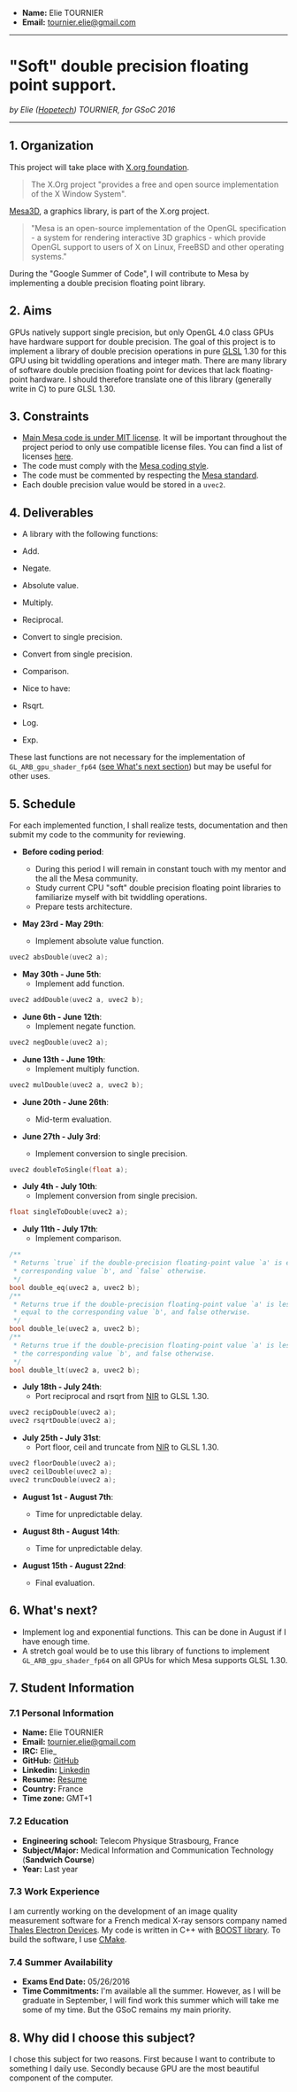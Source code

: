 * **Name:** Elie TOURNIER
* **Email:** tournier.elie@gmail.com

---
# "Soft" double precision floating point support.

_by Elie ([Hopetech](https://github.com/Hopetech)) TOURNIER, for GSoC 2016_

---

## 1. Organization

This project will take place with [X.org foundation](http://www.x.org/wiki/).
>The X.Org project "provides a free and open source implementation of the X Window System".

[Mesa3D](http://www.mesa3d.org/), a graphics library, is part of the X.org project.
>"Mesa is an open-source implementation of the OpenGL specification - a system for rendering interactive 3D graphics - which provide OpenGL support to users of X on Linux, FreeBSD and other operating systems."

During the "Google Summer of Code", I will contribute to Mesa by implementing a double precision floating point library.

## 2. Aims

GPUs natively support single precision, but only OpenGL 4.0 class GPUs have hardware support for double precision.
The goal of this project is to implement a library of double precision operations in pure [GLSL](https://www.opengl.org/documentation/glsl/) 1.30 for this GPU using bit twiddling operations and integer math.
There are many library of software double precision floating point for devices that lack floating-point hardware.
I should therefore translate one of this library (generally write in C) to pure GLSL 1.30.

## 3. Constraints

* [Main Mesa code is under MIT license](http://www.mesa3d.org/license.html). It will be important throughout the project period to only use compatible license files.
You can find a list of licenses [here](https://spdx.org/licenses/).
* The code must comply with the [Mesa coding style](http://www.mesa3d.org/devinfo.html#style).
* The code must be commented by respecting the [Mesa standard](http://www.mesa3d.org/sourcedocs.html).
* Each double precision value would be stored in a `uvec2`.

## 4. Deliverables

* A library with the following functions:
 * Add.
 * Negate.
 * Absolute value.
 * Multiply.
 * Reciprocal.
 * Convert to single precision.
 * Convert from single precision.
 * Comparison.
 
* Nice to have:
 * Rsqrt.
 * Log.
 * Exp.

These last functions are not necessary for the implementation of `GL_ARB_gpu_shader_fp64` ([see What's next section](#whats-next)) but may be useful for other uses.


## 5. Schedule

For each implemented function, I shall realize tests, documentation and then submit my code to the community for reviewing.

* **Before coding period**:
  * During this period I will remain in constant touch with my mentor and the all the Mesa community.
  * Study current CPU "soft" double precision floating point libraries to familiarize myself with bit twiddling operations.
  * Prepare tests architecture.

* **May 23rd - May 29th**:
  * Implement absolute value function.
```C
uvec2 absDouble(uvec2 a);
```

* **May 30th - June 5th**:
  * Implement add function.
```C
uvec2 addDouble(uvec2 a, uvec2 b);
```

* **June 6th - June 12th**:
  * Implement negate function.
```C
uvec2 negDouble(uvec2 a);
```

* **June 13th - June 19th**:
  * Implement multiply function.
```C
uvec2 mulDouble(uvec2 a, uvec2 b);
```

* **June 20th - June 26th**:
  * Mid-term evaluation.

* **June 27th - July 3rd**:
  * Implement conversion to single precision.
```C
uvec2 doubleToSingle(float a);
```

* **July 4th - July 10th**:
  * Implement conversion from single precision.
```C
float singleToDouble(uvec2 a);
```

* **July 11th - July 17th**:
  * Implement comparison.
```C
/**
 * Returns `true` if the double-precision floating-point value `a' is equal to the
 * corresponding value `b', and `false` otherwise.
 */
bool double_eq(uvec2 a, uvec2 b);
/**
 * Returns true if the double-precision floating-point value `a' is less than or
 * equal to the corresponding value `b', and false otherwise.
 */
bool double_le(uvec2 a, uvec2 b);
/**
 * Returns true if the double-precision floating-point value `a' is less than
 * the corresponding value `b', and false otherwise.
 */
bool double_lt(uvec2 a, uvec2 b);
```

* **July 18th - July 24th**:
  * Port reciprocal and rsqrt from [NIR](https://github.com/Igalia/mesa/blob/i965-fp64/src/compiler/nir/nir_lower_double_ops.c) to GLSL 1.30.
```C
uvec2 recipDouble(uvec2 a);
uvec2 rsqrtDouble(uvec2 a);
```

* **July 25th - July 31st**:
  * Port floor, ceil and truncate from [NIR](https://github.com/Igalia/mesa/blob/i965-fp64/src/compiler/nir/nir_lower_double_ops.c) to GLSL 1.30.
```C
uvec2 floorDouble(uvec2 a);
uvec2 ceilDouble(uvec2 a);
uvec2 truncDouble(uvec2 a);
```

* **August 1st - August 7th**:
  * Time for unpredictable delay.

* **August 8th - August 14th**:
  * Time for unpredictable delay.

* **August 15th - August 22nd**:
  * Final evaluation.

## 6. What's next?

* Implement log and exponential functions. This can be done in August if I have enough time.
* A stretch goal would be to use this library of functions to implement `GL_ARB_gpu_shader_fp64` on all GPUs for which Mesa supports GLSL 1.30.

## 7. Student Information

### 7.1 Personal Information

* **Name:** Elie TOURNIER
* **Email:** tournier.elie@gmail.com
* **IRC:** Elie_
* **GitHub:** [GitHub](https://github.com/Hopetech/)
* **Linkedin:** [Linkedin](https://fr.linkedin.com/in/elietournier)
* **Resume:** [Resume](https://github.com/Hopetech/myResume/blob/master/CV_Elie.pdf)
* **Country:** France
* **Time zone:** GMT+1

### 7.2 Education

* **Engineering school:** Telecom Physique Strasbourg, France
* **Subject/Major:** Medical Information and Communication Technology (**Sandwich Course**)
* **Year:** Last year
 
### 7.3 Work Experience

I am currently working on the development of an image quality measurement software for a French medical X-ray sensors company named [Thales Electron Devices](https://www.thalesgroup.com/en/microwave-imaging-sub-systems/radiology). My code is written in C++ with [BOOST library](http://www.boost.org/). To build the software, I use [CMake](https://cmake.org/).

### 7.4 Summer Availability

* **Exams End Date:** 05/26/2016
* **Time Commitments:** I'm available all the summer. However, as I will be graduate in September, I will find work this summer which will take me some of my time. But the GSoC remains my main priority.

## 8. Why did I choose this subject?

I chose this subject for two reasons.
First because I want to contribute to something I daily use.
Secondly because GPU are the most beautiful component of the computer.
